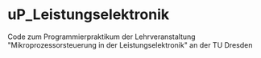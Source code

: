 # uP_Leistungselektronik
Code zum Programmierpraktikum der Lehrveranstaltung "Mikroprozessorsteuerung in der Leistungselektronik" an der TU Dresden

